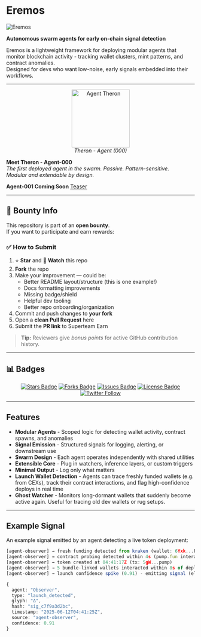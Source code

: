 # Eremos

![Eremos](docs/banner2.png)

**Autonomous swarm agents for early on-chain signal detection**

Eremos is a lightweight framework for deploying modular agents that monitor blockchain activity - tracking wallet clusters, mint patterns, and contract anomalies.  
Designed for devs who want low-noise, early signals embedded into their workflows.

---

<p align="center">
  <img src="docs/therontphd2.png" alt="Agent Theron" width="155"/><br/>
  <em>Theron - Agent (000)</em>
</p>

**Meet Theron - Agent-000**  
*The first deployed agent in the swarm. Passive. Pattern-sensitive.  
Modular and extendable by design.*

**Agent-001 Coming Soon** [Teaser](https://x.com/EremosCore/status/1949154939923833239)

---

## 📌 Bounty Info

This repository is part of an **open bounty**.  
If you want to participate and earn rewards:

### ✅ How to Submit
1. ⭐ **Star** and 👀 **Watch** this repo  
2. **Fork** the repo  
3. Make your improvement — could be:
   - Better README layout/structure (this is one example!)
   - Docs formatting improvements
   - Missing badge/shield
   - Helpful dev tooling
   - Better repo onboarding/organization
4. Commit and push changes to **your fork**  
5. Open a **clean Pull Request** here  
6. Submit the **PR link** to Superteam Earn

> **Tip:** Reviewers give *bonus points* for active GitHub contribution history.

---

## 📊 Badges

<p align="center">
<a href="https://github.com/EremosCore/Eremos/stargazers"><img src="https://img.shields.io/github/stars/EremosCore/Eremos?style=flat-square" alt="Stars Badge"/></a>
<a href="https://github.com/EremosCore/Eremos/network/members"><img src="https://img.shields.io/github/forks/EremosCore/Eremos?style=flat-square" alt="Forks Badge"/></a>
<a href="https://github.com/EremosCore/Eremos/issues"><img src="https://img.shields.io/github/issues/EremosCore/Eremos?style=flat-square" alt="Issues Badge"/></a>
<a href="https://github.com/EremosCore/Eremos/blob/main/LICENSE"><img src="https://img.shields.io/github/license/EremosCore/Eremos?style=flat-square" alt="License Badge"/></a>
<a href="https://x.com/EremosCore"><img src="https://img.shields.io/twitter/follow/EremosCore?style=social" alt="Twitter Follow"/></a>
</p>

---

## Features

- **Modular Agents** - Scoped logic for detecting wallet activity, contract spawns, and anomalies  
- **Signal Emission** - Structured signals for logging, alerting, or downstream use  
- **Swarm Design** - Each agent operates independently with shared utilities  
- **Extensible Core** - Plug in watchers, inference layers, or custom triggers  
- **Minimal Output** - Log only what matters
- **Launch Wallet Detection** - Agents can trace freshly funded wallets (e.g. from CEXs), track their contract interactions, and flag high-confidence deploys in real time
- **Ghost Watcher** - Monitors long-dormant wallets that suddenly become active again. Useful for tracing old dev wallets or rug setups.

---

## Example Signal

An example signal emitted by an agent detecting a live token deployment:

```ts
[agent-observer] → fresh funding detected from kraken (wallet: 6Yxk...P2M8) at 04:41:12Z
[agent-observer] → contract probing detected within 4s (pump.fun interaction traced)
[agent-observer] → token created at 04:41:17Z (tx: 5gW...pump)
[agent-observer] → 5 bundle-linked wallets interacted within 8s of deploy
[agent-observer] → launch confidence spike (0.91) - emitting signal (elapsed: 13s)

{
  agent: "Observer",
  type: "launch_detected",
  glyph: "Δ",
  hash: "sig_c7f9a3d2bc",
  timestamp: "2025-06-12T04:41:25Z",
  source: "agent-observer",
  confidence: 0.91
}
